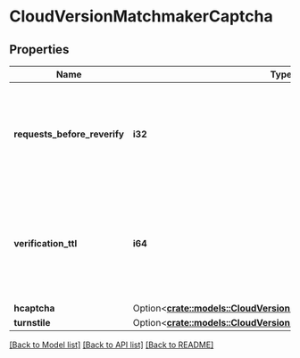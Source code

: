 # CloudVersionMatchmakerCaptcha

## Properties

Name | Type | Description | Notes
------------ | ------------- | ------------- | -------------
**requests_before_reverify** | **i32** | Denotes how many requests a connection can make before it is required to reverify a captcha. | 
**verification_ttl** | **i64** | Denotes how long a connection can continue to reconnect without having to reverify a captcha (in milliseconds). | 
**hcaptcha** | Option<[**crate::models::CloudVersionMatchmakerCaptchaHcaptcha**](CloudVersionMatchmakerCaptchaHcaptcha.md)> |  | [optional]
**turnstile** | Option<[**crate::models::CloudVersionMatchmakerCaptchaTurnstile**](CloudVersionMatchmakerCaptchaTurnstile.md)> |  | [optional]

[[Back to Model list]](../README.md#documentation-for-models) [[Back to API list]](../README.md#documentation-for-api-endpoints) [[Back to README]](../README.md)


